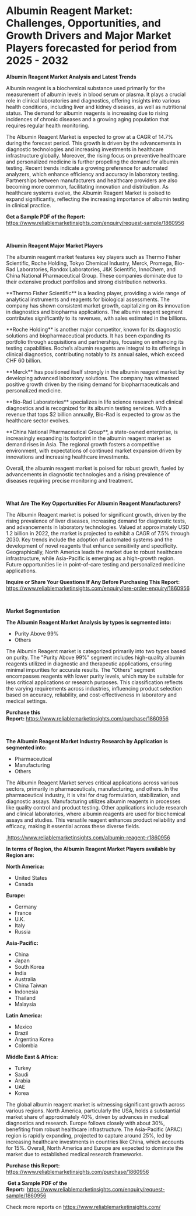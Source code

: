 <p><h1>Albumin Reagent Market: Challenges, Opportunities, and Growth Drivers and Major Market Players forecasted for period from 2025 - 2032</h1></p><p><strong>Albumin Reagent Market Analysis and Latest Trends</strong></p>
<p><p>Albumin reagent is a biochemical substance used primarily for the measurement of albumin levels in blood serum or plasma. It plays a crucial role in clinical laboratories and diagnostics, offering insights into various health conditions, including liver and kidney diseases, as well as nutritional status. The demand for albumin reagents is increasing due to rising incidences of chronic diseases and a growing aging population that requires regular health monitoring.</p><p>The Albumin Reagent Market is expected to grow at a CAGR of 14.7% during the forecast period. This growth is driven by the advancements in diagnostic technologies and increasing investments in healthcare infrastructure globally. Moreover, the rising focus on preventive healthcare and personalized medicine is further propelling the demand for albumin testing. Recent trends indicate a growing preference for automated analyzers, which enhance efficiency and accuracy in laboratory testing. Partnerships between manufacturers and healthcare providers are also becoming more common, facilitating innovation and distribution. As healthcare systems evolve, the Albumin Reagent Market is poised to expand significantly, reflecting the increasing importance of albumin testing in clinical practice.</p></p>
<p><strong>Get a Sample PDF of the Report:&nbsp;</strong> <a href="https://www.reliablemarketinsights.com/enquiry/request-sample/1860956?utm_campaign=2102&utm_medium=2&utm_source=Github&utm_content=ia&utm_term=02042025&utm_id=albumin-reagent">https://www.reliablemarketinsights.com/enquiry/request-sample/1860956</a></p>
<p>&nbsp;</p>
<p><strong>Albumin Reagent Major Market Players</strong></p>
<p><p>The albumin reagent market features key players such as Thermo Fisher Scientific, Roche Holding, Tokyo Chemical Industry, Merck, Promega, Bio-Rad Laboratories, Randox Laboratories, J&K Scientific, InnoChem, and China National Pharmaceutical Group. These companies dominate due to their extensive product portfolios and strong distribution networks.</p><p>**Thermo Fisher Scientific** is a leading player, providing a wide range of analytical instruments and reagents for biological assessments. The company has shown consistent market growth, capitalizing on its innovation in diagnostics and biopharma applications. The albumin reagent segment contributes significantly to its revenues, with sales estimated in the billions.</p><p>**Roche Holding** is another major competitor, known for its diagnostic solutions and biopharmaceutical products. It has been expanding its portfolio through acquisitions and partnerships, focusing on enhancing its testing capabilities. Roche’s albumin reagents are integral to its offerings in clinical diagnostics, contributing notably to its annual sales, which exceed CHF 60 billion.</p><p>**Merck** has positioned itself strongly in the albumin reagent market by developing advanced laboratory solutions. The company has witnessed positive growth driven by the rising demand for biopharmaceuticals and personalized medicine. </p><p>**Bio-Rad Laboratories** specializes in life science research and clinical diagnostics and is recognized for its albumin testing services. With a revenue that tops $2 billion annually, Bio-Rad is expected to grow as the healthcare sector evolves.</p><p>**China National Pharmaceutical Group**, a state-owned enterprise, is increasingly expanding its footprint in the albumin reagent market as demand rises in Asia. The regional growth fosters a competitive environment, with expectations of continued market expansion driven by innovations and increasing healthcare investments.</p><p>Overall, the albumin reagent market is poised for robust growth, fueled by advancements in diagnostic technologies and a rising prevalence of diseases requiring precise monitoring and treatment.</p></p>
<p>&nbsp;</p>
<p><strong>What Are The Key Opportunities For Albumin Reagent Manufacturers?</strong></p>
<p><p>The Albumin Reagent market is poised for significant growth, driven by the rising prevalence of liver diseases, increasing demand for diagnostic tests, and advancements in laboratory technologies. Valued at approximately USD 1.2 billion in 2022, the market is projected to exhibit a CAGR of 7.5% through 2030. Key trends include the adoption of automated systems and the development of novel reagents that enhance sensitivity and specificity. Geographically, North America leads the market due to robust healthcare infrastructure, while Asia-Pacific is emerging as a high-growth region. Future opportunities lie in point-of-care testing and personalized medicine applications.</p></p>
<p><strong>Inquire or Share Your Questions If Any Before Purchasing This Report:</strong> <a href="https://www.reliablemarketinsights.com/enquiry/pre-order-enquiry/1860956?utm_campaign=2102&utm_medium=2&utm_source=Github&utm_content=ia&utm_term=02042025&utm_id=albumin-reagent">https://www.reliablemarketinsights.com/enquiry/pre-order-enquiry/1860956</a></p>
<p>&nbsp;</p>
<p><strong>Market Segmentation</strong></p>
<p><strong>The Albumin Reagent Market Analysis by types is segmented into:</strong></p>
<p><ul><li>Purity Above 99%</li><li>Others</li></ul></p>
<p><p>The Albumin Reagent market is categorized primarily into two types based on purity. The "Purity Above 99%" segment includes high-quality albumin reagents utilized in diagnostic and therapeutic applications, ensuring minimal impurities for accurate results. The "Others" segment encompasses reagents with lower purity levels, which may be suitable for less critical applications or research purposes. This classification reflects the varying requirements across industries, influencing product selection based on accuracy, reliability, and cost-effectiveness in laboratory and medical settings.</p></p>
<p><strong>Purchase this Report:&nbsp;</strong><a href="https://www.reliablemarketinsights.com/purchase/1860956?utm_campaign=2102&utm_medium=2&utm_source=Github&utm_content=ia&utm_term=02042025&utm_id=albumin-reagent">https://www.reliablemarketinsights.com/purchase/1860956</a></p>
<p>&nbsp;</p>
<p><strong>The Albumin Reagent Market Industry Research by Application is segmented into:</strong></p>
<p><ul><li>Pharmaceutical</li><li>Manufacturing</li><li>Others</li></ul></p>
<p><p>The Albumin Reagent Market serves critical applications across various sectors, primarily in pharmaceuticals, manufacturing, and others. In the pharmaceutical industry, it is vital for drug formulation, stabilization, and diagnostic assays. Manufacturing utilizes albumin reagents in processes like quality control and product testing. Other applications include research and clinical laboratories, where albumin reagents are used for biochemical assays and studies. This versatile reagent enhances product reliability and efficacy, making it essential across these diverse fields.</p></p>
<p><a href="https://www.reliablemarketinsights.com/albumin-reagent-r1860956?utm_campaign=2102&utm_medium=2&utm_source=Github&utm_content=ia&utm_term=02042025&utm_id=albumin-reagent">&nbsp;https://www.reliablemarketinsights.com/albumin-reagent-r1860956</a></p>
<p><strong>In terms of Region, the Albumin Reagent Market Players available by Region are:</strong></p>
<p>
    <p> <strong> North America: </strong>
        <ul>
            <li>United States</li>
            <li>Canada</li>
        </ul>
        </p> 
    <p> <strong> Europe: </strong>
        <ul>
            <li>Germany</li>
            <li>France</li>
            <li>U.K.</li>
            <li>Italy</li>
            <li>Russia</li>
        </ul>
        </p> 
    <p> <strong> Asia-Pacific: </strong>
        <ul>
            <li>China</li>
            <li>Japan</li>
            <li>South Korea</li>
            <li>India</li>
            <li>Australia</li>
            <li>China Taiwan</li>
            <li>Indonesia</li>
            <li>Thailand</li>
            <li>Malaysia</li>
        </ul>
        </p> 
    <p> <strong> Latin America: </strong>
        <ul>
            <li>Mexico</li>
            <li>Brazil</li>
            <li>Argentina Korea</li>
            <li>Colombia</li>
        </ul>
        </p> 
    <p> <strong> Middle East & Africa: </strong>
        <ul>
            <li>Turkey</li>
            <li>Saudi</li>
            <li>Arabia</li>
            <li>UAE</li>
            <li>Korea</li>
        </ul>
    </p>
    </p>
<p><p>The global albumin reagent market is witnessing significant growth across various regions. North America, particularly the USA, holds a substantial market share of approximately 40%, driven by advances in medical diagnostics and research. Europe follows closely with about 30%, benefiting from robust healthcare infrastructure. The Asia-Pacific (APAC) region is rapidly expanding, projected to capture around 25%, led by increasing healthcare investments in countries like China, which accounts for 15%. Overall, North America and Europe are expected to dominate the market due to established medical research frameworks.</p></p>
<p><strong>Purchase this Report: </strong><a href="https://www.reliablemarketinsights.com/purchase/1860956?utm_campaign=2102&utm_medium=2&utm_source=Github&utm_content=ia&utm_term=02042025&utm_id=albumin-reagent">https://www.reliablemarketinsights.com/purchase/1860956</a></p>
<p>&nbsp;<strong>Get a Sample PDF of the Report:&nbsp;&nbsp;</strong><a href="https://www.reliablemarketinsights.com/enquiry/request-sample/1860956?utm_campaign=2102&utm_medium=2&utm_source=Github&utm_content=ia&utm_term=02042025&utm_id=albumin-reagent">https://www.reliablemarketinsights.com/enquiry/request-sample/1860956</a></p>
<p><strong></strong></p>
<p>Check more reports on <a href="https://www.reliablemarketinsights.com/?utm_campaign=2102&utm_medium=2&utm_source=Github&utm_content=ia&utm_term=02042025&utm_id=albumin-reagent">https://www.reliablemarketinsights.com/</a></p>